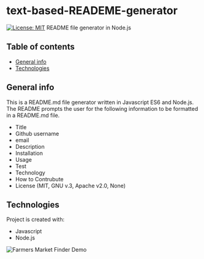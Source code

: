# text-based-READEME-generator
[![License: MIT](https://img.shields.io/badge/License-MIT-yellow.svg)](https://opensource.org/licenses/MIT)
README file generator in Node.js
## Table of contents
* [General info](#general-info)
* [Technologies](#technologies)

## General info
This is a README.md file generator written in Javascript ES6 and Node.js. The README prompts the user for the following information to be formatted in a README.md file. 
* Title
* Github username
* email
* Description
* Installation 
* Usage
* Test
* Technology 
* How to Contrubute
* License (MIT, GNU v.3, Apache v2.0, None)
	
## Technologies
Project is created with:
* Javascript
* Node.js

![Farmers Market Finder Demo](./demo/demo.gif)